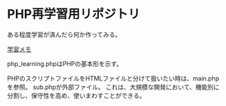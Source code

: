 # PHP再学習用リポジトリ

ある程度学習が済んだら何か作ってみる。

[学習メモ](https://qiita.com/Hiro710/items/559fdcc9851de3426e4e)

php_learning.phpはPHPの基本形を示す。

PHPのスクリプトファイルをHTMLファイルと分けて扱いたい時は、main.phpを参照。
sub.phpが外部ファイル。
これは、大規模な開発において、機能別に分割し、保守性を高め、使いまわすことができる。

